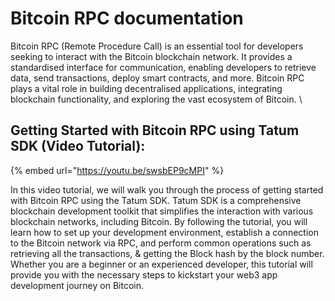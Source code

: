# Bitcoin RPC documentation

Bitcoin RPC (Remote Procedure Call) is an essential tool for developers seeking to interact with the Bitcoin blockchain network. It provides a standardised interface for communication, enabling developers to retrieve data, send transactions, deploy smart contracts, and more. Bitcoin RPC plays a vital role in building decentralised applications, integrating blockchain functionality, and exploring the vast ecosystem of Bitcoin. \


## Getting Started with Bitcoin RPC using Tatum SDK (Video Tutorial):

{% embed url="https://youtu.be/swsbEP9cMPI" %}

In this video tutorial, we will walk you through the process of getting started with Bitcoin RPC using the Tatum SDK. Tatum SDK is a comprehensive blockchain development toolkit that simplifies the interaction with various blockchain networks, including Bitcoin. By following the tutorial, you will learn how to set up your development environment, establish a connection to the Bitcoin network via RPC, and perform common operations such as retrieving all the transactions, & getting the Block hash by the block number. Whether you are a beginner or an experienced developer, this tutorial will provide you with the necessary steps to kickstart your web3 app development journey on Bitcoin.
